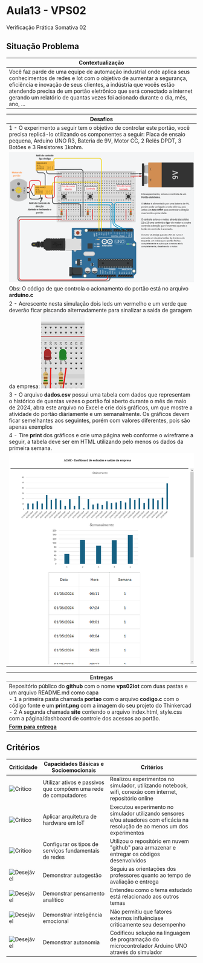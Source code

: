 # Aula13 - VPS02
Verificação Prática Somativa 02

## Situação Problema

|Contextualização|
|-|
|Você faz parde de uma equipe de automação industrial onde aplica seus conhecimentos de redes e Iot com o objetivo de aumentar a segurança, eficiência e inovação de seus clientes, a indústria que vocês estão atendendo precisa de um portão eletrônico que será conectado a internet gerando um relatório de quantas vezes foi acionado durante o dia, mês, ano, ... |

|Desafios|
|-|
|1 - O experimento a seguir tem o objetivo de controlar este portão, você precisa replicá-lo otilizando os componentes a seguir: Placa de ensaio pequena, Arduino UNO R3, Bateria de 9V, Motor CC, 2 Relês DPDT, 3 Botões e 3 Resistores 1kohm.|
|![Experimento](./portao.png)|
|Obs: O código de que controla o acionamento do portão está no arquivo **arduino.c**|
|2 - Acrescente nesta simulação dois leds um vermelho e um verde que deverão ficar piscando alternadamente para sinalizar a saida de garagem da empresa: ![leds](./leds.png)|
|3 - O arquivo **dados.csv** possui uma tabela com dados que representam o histórico de quantas vezes o portão foi aberto durante o mês de maio de 2024, abra este arquivo no Excel e crie dois gráficos, um que mostre a atividade do portão diáriamente e um semanalmente. Os gráficos devem ficar semelhantes aos seguintes, porém com valores diferentes, pois são apenas exemplos|
|4 - Tire **print** dos gráficos e crie uma página web conforme o wireframe a seguir, a tabela deve ser em HTML utilizando pelo menos os dados da primeira semana.|
|![Wireframe](./wireframe.png)|

|Entregas|
|-|
|Repositório público do **github** com o nome **vps02iot** com duas pastas e um arquivo README.md como capa<br> - 1 a primeira pasta chamada **portao** com o arquivo **codigo.c** com o código fonte e um **print.png** com a imagem do seu projeto do Thinkercad<br> - 2 A segunda chamada **site** contendo o arquivo index.html, style.css com a página/dashboard de controle dos acessos ao portão.|
|**[Form para entrega](https://docs.google.com/forms/d/e/1FAIpQLScRVFmGb3YJ2i78CUaj6Dej_fQRqqT9EXrSdrzTTEMSHOUK-Q/viewform?usp=sf_link)**|

## Critérios
|Criticidade|Capacidades Básicas e Socioemocionais|Critérios|
|-|-|-|
|![Critico](https://raw.githubusercontent.com/wellifabio/senai2023/main/outros/assets/critico.png)|Utilizar ativos e passivos que compõem uma rede de computadores|Realizou experimentos no simulador, utilizando notebook, wifi, conexão com internet, repositório online|
|![Critico](https://raw.githubusercontent.com/wellifabio/senai2023/main/outros/assets/critico.png)|Aplicar arquitetura de hardware em IoT|Executou experimento no simulador utilizando sensores e/ou atuadores com eficácia na resolução de ao menos um dos experimentos|
|![Critico](https://raw.githubusercontent.com/wellifabio/senai2023/main/outros/assets/critico.png)|Configurar os tipos de serviços fundamentais de redes|Utilizou o repositório em nuvem "github" para armazenar e entregar os códigos desenvolvidos|
|![Desejável](https://raw.githubusercontent.com/wellifabio/senai2023/main/outros/assets/desejavel.png)|Demonstrar autogestão|Seguiu as orientações dos professores quanto ao tempo de avaliação e entrega|
|![Desejável](https://raw.githubusercontent.com/wellifabio/senai2023/main/outros/assets/desejavel.png)|Demonstrar pensamento analítico|Entendeu como o tema estudado está relacionado aos outros temas|
|![Desejável](https://raw.githubusercontent.com/wellifabio/senai2023/main/outros/assets/desejavel.png)|Demonstrar inteligência emocional|Não permitiu que fatores externos influênciase criticamente seu desempenho|
|![Desejável](https://raw.githubusercontent.com/wellifabio/senai2023/main/outros/assets/desejavel.png)|Demonstrar autonomia|Codificou solução na linguagem de programação do microcontrolador Arduino UNO através do simulador|